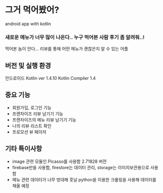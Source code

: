 # 그거 먹어봤어?
android app with kotlin

### 새로운 메뉴가 너무 많이 나온다.. 누구 먹어본 사람 후기 좀 알려줘..!
먹어본 놈이 안다... 리뷰를 통해 어떤 메뉴가 괜찮은지 알 수 있는 어플

## 버전 및 실행 환경
안드로이드
Kotlin ver 1.4.10
Kotlin Compiler 1.4

## 중요 기능
 - 회원가입, 로그인 기능
 - 프랜차이즈 리뷰 남기기 기능
 - 프랜차이즈의 메뉴 리뷰 남기기 기능
 - 나의 리뷰 리스트 확인
 - 프로모션 뷰 페이저

## 기타 특이사항
 - image 관련 모듈인 Picasso를 사용함 2.71828 버전
 - firebase만을 사용함, firestore는 데이터 관리, storage는 이미지보관용으로 사용함
 - 메뉴 관련 데이터가 너무 방대해 훗날 python을 이용한 크롤링을 사용해 데이터를 채울 예정
